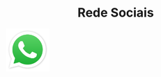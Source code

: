 <h1 align="center">Rede Sociais</h1>
<div style="text-align: center; margin: auto;"> 

[<img style="display: flex;" title="WhatsApp" src="Imgs/WhatsApp.svg" alt="WhatsApp"  width="100" height="100">](https://wa.me/5543999510624)


</div>
